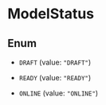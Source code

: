 

# ModelStatus

## Enum


* `DRAFT` (value: `"DRAFT"`)

* `READY` (value: `"READY"`)

* `ONLINE` (value: `"ONLINE"`)



